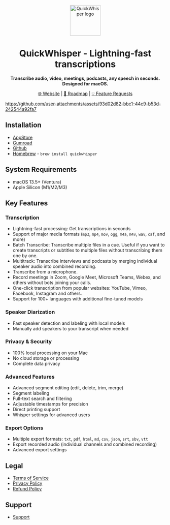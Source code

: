 <p align="center">
  <a target="blank" href="https://quickwhisper.app">
    <img
        width="96px"
        alt="QuickWhisper logo"
        src="https://github.com/user-attachments/assets/3e5030e2-3ae1-42e5-ae8c-af862faa3ef7"
    />
  </a>
</p>

<h1 align="center">QuickWhisper - Lightning-fast transcriptions</h1> 
<p align="center">
  <strong>Transcribe audio, video, meetings, podcasts, any speech in seconds. Designed for macOS.</strong>
  <br/>
</p>

<p align="center">
  <a target="_blank" href="https://quickwhisper.app">🌐 Website</a> |
  <a target="_blank" href="https://quickwhisper.featurebase.app/roadmap">🎯 Roadmap</a> |
  <a target="_blank" href="https://quickwhisper.featurebase.app/">💡 Feature Requests</a>
</p>

https://github.com/user-attachments/assets/93d02d82-bbc1-44c9-b53d-242544a92fa7

## Installation

- [AppStore](https://apps.apple.com/app/apple-store/id6479579136?pt=125225287&ct=github_qw_repo&mt=8)
- [Gumroad](https://iwtcom.gumroad.com/l/quickwhisper)
- [Github](https://github.com/quickwhisperapp/quickwhisper/releases)
- [Homebrew](https://formulae.brew.sh/cask/quickwhisper) - ``brew install quickwhisper``

## System Requirements

- macOS 13.5+ (Ventura)
- Apple Silicon (M1/M2/M3)

## Key Features

### Transcription
- Lightning-fast processing: Get transcriptions in seconds
- Support of major media formats (`mp3`, `mp4`, `mov`, `ogg`, `m4a`, `m4v`, `wav`, `caf`, and more)
- Batch Transcribe: Transcribe multiple files in a cue. Useful if you want to create transcripts or subtitles to multiple files without transcribing them one by one.
- Multitrack: Transcribe interviews and podcasts by merging individual speaker audio into combined recording.
- Transcribe from a microphone.
- Record meetings in Zoom, Google Meet, Microsoft Teams, Webex, and others without bots joining your calls.
- One-click transcription from popular websites: YouTube, Vimeo, Facebook, Instagram and others.
- Support for 100+ languages with additional fine-tuned models

### Speaker Diarization
- Fast speaker detection and labeling with local models 
- Manually add speakers to your transcript when needed

### Privacy & Security
- 100% local processing on your Mac
- No cloud storage or processing
- Complete data privacy

### Advanced Features
- Advanced segment editing (edit, delete, trim, merge)
- Segment labeling
- Full-text search and filtering
- Adjustable timestamps for precision
- Direct printing support
- Whisper settings for advanced users

### Export Options
- Multiple export formats: `txt`, `pdf`, `html`, `md`, `csv`, `json`, `srt`, `sbv`, `vtt`
- Export recorded audio (individual channels and combined recording)
- Advanced export settings

## Legal

- [Terms of Service](https://quickwhisperapp.s3.us-west-002.backblazeb2.com/terms.html)
- [Privacy Policy](https://quickwhisperapp.s3.us-west-002.backblazeb2.com/privacy.html)
- [Refund Policy](https://quickwhisperapp.s3.us-west-002.backblazeb2.com/refund.html)

## Support

- [Support](https://iwt-whisper.atlassian.net/servicedesk/customer/portals)
